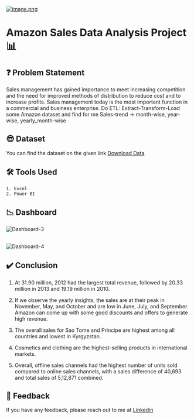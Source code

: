 

[![image.png](https://i.postimg.cc/59nmV0Fk/image.png)](https://postimg.cc/0rKSG9np)


# Amazon Sales Data Analysis Project 📊



## ❓ Problem Statement

Sales management has gained importance to meet increasing competition and the
need for improved methods of distribution to reduce cost and to increase profits. Sales
management today is the most important function in a commercial and business
enterprise.
Do ETL: Extract-Transform-Load some Amazon dataset and find for me
Sales-trend -> month-wise, year-wise, yearly_month-wise

## 😎 Dataset

You can find the dataset on the given link
[Download Data](https://drive.google.com/file/d/10sofXyF6NjwN6ngLyFfiPI-CUDpeqaN_/view)

## 🛠 Tools Used
    1. Excel
    2. Power BI
    
## 📉 Dashboard
![Dashboard-3](https://github.com/ArshAckermen/Amazon-sales-data-Analysis/assets/103490883/4276637a-60fe-4fe8-8066-e059fd802dbf)
##
![Dashboard-4](https://github.com/ArshAckermen/Amazon-sales-data-Analysis/assets/103490883/24003515-84ea-4d6b-aa41-4ff7853e7f45)


## ✔️ Conclusion
1. At 31.90 million, 2012 had the largest total revenue, followed by 20.33 million in 2013 and 19.19 million in 2010.

2. If we observe the yearly insights, the sales are at their peak in November, May, and October and are low in June, July, and September. Amazon can come up with some good discounts and offers to generate high revenue.

3. The overall sales for Sao Tome and Principe are highest among all countries and lowest in Kyrgyzstan.
   
4. Cosmetics and clothing are the highest-selling products in international markets.

5. Overall, offline sales channels had the highest number of units sold compared to online sales channels, with a sales difference of 40,693 and total sales of 5,12,871 combined.

## 📩 Feedback

If you have any feedback, please reach out to me at [Linkedin](https://www.linkedin.com/in/priyadharshan-suresh/)
